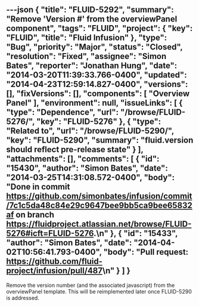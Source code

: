 ---json
{
  "title": "FLUID-5292",
  "summary": "Remove 'Version #' from the overviewPanel component",
  "tags": "FLUID",
  "project": {
    "key": "FLUID",
    "title": "Fluid Infusion"
  },
  "type": "Bug",
  "priority": "Major",
  "status": "Closed",
  "resolution": "Fixed",
  "assignee": "Simon Bates",
  "reporter": "Jonathan Hung",
  "date": "2014-03-20T11:39:33.766-0400",
  "updated": "2014-04-23T12:59:14.827-0400",
  "versions": [],
  "fixVersions": [],
  "components": [
    "Overview Panel"
  ],
  "environment": null,
  "issueLinks": [
    {
      "type": "Dependence",
      "url": "/browse/FLUID-5276/",
      "key": "FLUID-5276"
    },
    {
      "type": "Related to",
      "url": "/browse/FLUID-5290/",
      "key": "FLUID-5290",
      "summary": "fluid.version should reflect pre-release state"
    }
  ],
  "attachments": [],
  "comments": [
    {
      "id": "15430",
      "author": "Simon Bates",
      "date": "2014-03-25T14:31:08.572-0400",
      "body": "Done in commit <https://github.com/simonbates/infusion/commit/7c1c5da48c84e29c9647bee9bb5ca9bee65832af> on branch <https://fluidproject.atlassian.net/browse/FLUID-5276#icft=FLUID-5276>.\n"
    },
    {
      "id": "15433",
      "author": "Simon Bates",
      "date": "2014-04-02T10:56:41.793-0400",
      "body": "Pull request: <https://github.com/fluid-project/infusion/pull/487>\n"
    }
  ]
}
---
Remove the version number (and the associated javascript) from the overviewPanel template. This will be reimplemented later once FLUID-5290 is addressed.

        